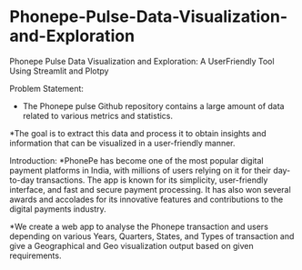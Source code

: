 # Phonepe-Pulse-Data-Visualization-and-Exploration

Phonepe Pulse Data Visualization and Exploration: A UserFriendly Tool Using Streamlit and Plotpy

Problem Statement: 

* The Phonepe pulse Github repository contains a large amount of data related to various metrics and statistics. 

*The goal is to extract this data and process it to obtain insights and information that can be visualized in a user-friendly manner.

Introduction:
*PhonePe has become one of the most popular digital payment platforms in India, with millions of users relying on it for their day-to-day transactions. The app is known for its simplicity, user-friendly interface, and fast and secure payment processing. It has also won several awards and accolades for its innovative features and contributions to the digital payments industry.

*We create a web app to analyse the Phonepe transaction and users depending on various Years, Quarters, States, and Types of transaction and give a Geographical and Geo visualization output based on given requirements.
